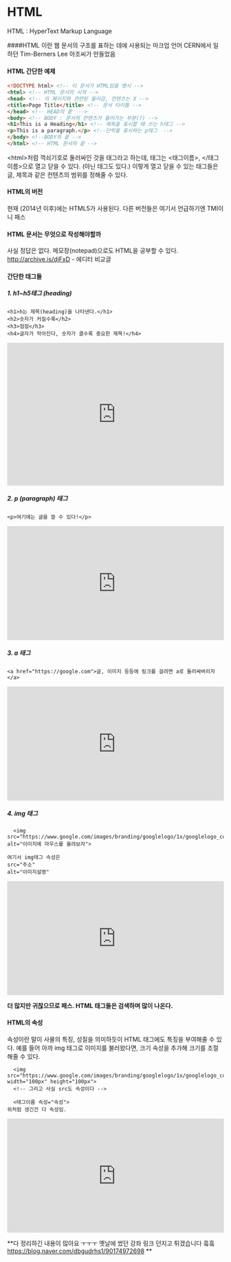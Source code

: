 # HTML 
HTML : HyperText Markup Language

####HTML 이란
웹 문서의 구조를 표하는 데에 사용되는 마크업 언어
CERN에서 일하던 Tim-Berners Lee 아조씨가 만들었음

#### HTML 간단한 예제
```html
<!DOCTYPE html> <!-- 이 문서가 HTML임을 명시 -->
<html> <!-- HTML 문서의 시작 -->
<head> <!-- 이 페이지와 관련된 들어감, 컨텐츠는 X -->
<title>Page Title</title> <!-- 문서 타이틀 -->
</head> <!-- HEAD의 끝  -->
<body> <!-- BODY : 문서의 컨텐츠가 들어가는 부분(?) -->
<h1>This is a Heading</h1> <!-- 제목을 표시할 때 쓰는 h태그 -->
<p>This is a paragraph.</p> <!--단락을 표시하는 p태그  -->
</body> <!--BODY의 끝 -->
</html> <!-- HTML 문서의 끝 -->

```
&lt;html&gt;처럼 꺽쇠기호로 둘러싸인 것을 태그라고 하는데, 태그는 <태그이름>, </태그이름>으로 열고 닫을 수 있다. (아닌 태그도 있다.) 이렇게 열고 닫을 수 있는 태그들은 글, 제목과 같은 컨텐츠의 범위를 정해줄 수 있다.

#### HTML의 버전
현재 (2014년 이후)에는 HTML5가 사용된다. 다른 버전들은 여기서 언급하기엔 TMI이니 패스

#### HTML 문서는 무엇으로 작성해야할까
사실 정답은 없다. 메모장(notepad)으로도 HTML을 공부할 수 있다. 
http://archive.is/djFxD  -  에디터 비교글

#### 간단한 태그들

##### 1.  h1~h5태그 (heading)

```
<h1>h는 제목(heading)을 나타낸다.</h1>
<h2>숫자가 커질수록</h2>
<h3>점점</h3>
<h4>글자가 작아진다, 숫자가 클수록 중요한 제목!</h4>
```

<iframe height="332" style="width: 100%;" scrolling="no" title="xxbKZMG" src="https://codepen.io/hygoni/embed/xxbKZMG?height=332&theme-id=default&default-tab=result" frameborder="no" allowtransparency="true" allowfullscreen="true">
  See the Pen <a href='https://codepen.io/hygoni/pen/xxbKZMG'>xxbKZMG</a> by Jade Yu
  (<a href='https://codepen.io/hygoni'>@hygoni</a>) on <a href='https://codepen.io'>CodePen</a>.
</iframe>

##### 2. p (paragraph) 태그
```
<p>여기에는 글을 쓸 수 있다!</p>
```

<iframe height="265" style="width: 100%;" scrolling="no" title="RwNbrdg" src="https://codepen.io/hygoni/embed/RwNbrdg?height=265&theme-id=default&default-tab=result" frameborder="no" allowtransparency="true" allowfullscreen="true">
  See the Pen <a href='https://codepen.io/hygoni/pen/RwNbrdg'>RwNbrdg</a> by Jade Yu
  (<a href='https://codepen.io/hygoni'>@hygoni</a>) on <a href='https://codepen.io'>CodePen</a>.
</iframe>

##### 3. a 태그
```
<a href="https://google.com">글, 이미지 등등에 링크를 걸려면 a로 둘러싸버리자</a>
```

<iframe height="265" style="width: 100%;" scrolling="no" title="JjoPGVG" src="https://codepen.io/hygoni/embed/JjoPGVG?height=265&theme-id=default&default-tab=result" frameborder="no" allowtransparency="true" allowfullscreen="true">
  See the Pen <a href='https://codepen.io/hygoni/pen/JjoPGVG'>JjoPGVG</a> by Jade Yu
  (<a href='https://codepen.io/hygoni'>@hygoni</a>) on <a href='https://codepen.io'>CodePen</a>.
</iframe>

##### 4. img 태그

```
  <img src="https://www.google.com/images/branding/googlelogo/1x/googlelogo_color_272x92dp.png" alt="이미지에 마우스를 올려보자">

여기서 img태그 속성은
src="주소"
alt="이미지설명"
```
<iframe height="265" style="width: 100%;" scrolling="no" title="dyPbGEO" src="https://codepen.io/hygoni/embed/dyPbGEO?height=265&theme-id=default&default-tab=result" frameborder="no" allowtransparency="true" allowfullscreen="true">
  See the Pen <a href='https://codepen.io/hygoni/pen/dyPbGEO'>dyPbGEO</a> by Jade Yu
  (<a href='https://codepen.io/hygoni'>@hygoni</a>) on <a href='https://codepen.io'>CodePen</a>.
</iframe>

**더 많지만  귀찮으므로 패스. HTML 태그들은 검색하며 많이 나온다.**

#### HTML의 속성
속성이란 말이 사물의 특징, 성질을 의미하듯이 HTML 태그에도 특징을 부여해줄 수 있다.   예를 들어 아까 img 태그로 이미지를 불러왔다면, 크기 속성을 추가해 크기를 조절해줄 수 있다.

```
  <img src="https://www.google.com/images/branding/googlelogo/1x/googlelogo_color_272x92dp.png" width="100px" height="100px">
  <!-- 그리고 사실 src도 속성이다 -->
  
  <태그이름 속성="속성">
위처럼 생긴건 다 속성임.
```
<iframe height="265" style="width: 100%;" scrolling="no" title="KKwPVjJ" src="https://codepen.io/hygoni/embed/KKwPVjJ?height=265&theme-id=dark&default-tab=result" frameborder="no" allowtransparency="true" allowfullscreen="true">
  See the Pen <a href='https://codepen.io/hygoni/pen/KKwPVjJ'>KKwPVjJ</a> by Jade Yu
  (<a href='https://codepen.io/hygoni'>@hygoni</a>) on <a href='https://codepen.io'>CodePen</a>.
</iframe>

**다 정리하긴 내용이 많아요 ㅜㅜㅜ 
옛날에 썼던 강좌 링크 던지고 튀겠습니다 흨흨
https://blog.naver.com/dbgudrhs1/90174972698
**